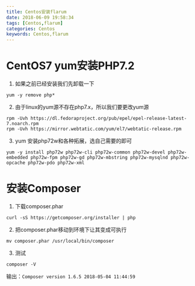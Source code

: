 ```yaml
---
title: Centos安装flarum
date: 2018-06-09 19:58:34
tags: [Centos,flarum]
categories: Centos
keywords: Centos,flarum
---
```


# CentOS7 yum安装PHP7.2

1. 如果之前已经安装我们先卸载一下
```
yum -y remove php*
```

2. 由于linux的yum源不存在php7.x，所以我们要更改yum源
```
rpm -Uvh https://dl.fedoraproject.org/pub/epel/epel-release-latest-7.noarch.rpm   
rpm -Uvh https://mirror.webtatic.com/yum/el7/webtatic-release.rpm    
```

3. yum 安装php72w和各种拓展，选自己需要的即可
```
yum -y install php72w php72w-cli php72w-common php72w-devel php72w-embedded php72w-fpm php72w-gd php72w-mbstring php72w-mysqlnd php72w-opcache php72w-pdo php72w-xml
```

# 安装Composer

1. 下载composer.phar 
```
curl -sS https://getcomposer.org/installer | php
```

2. 把composer.phar移动到环境下让其变成可执行 
```
mv composer.phar /usr/local/bin/composer
```

3. 测试
```
composer -V 
```
 输出：`Composer version 1.6.5 2018-05-04 11:44:59`